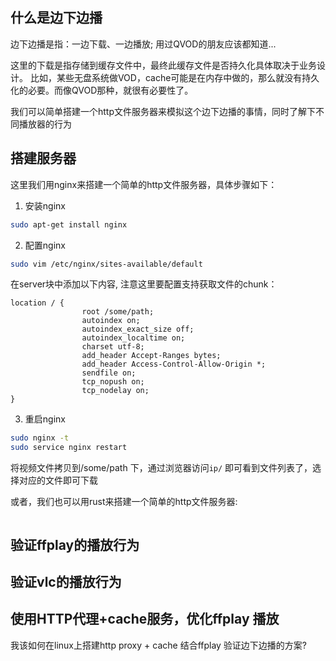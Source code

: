## 什么是边下边播
边下边播是指：一边下载、一边播放; 用过QVOD的朋友应该都知道...

这里的下载是指存储到缓存文件中，最终此缓存文件是否持久化具体取决于业务设计。 比如，某些无盘系统做VOD，cache可能是在内存中做的，那么就没有持久化的必要。而像QVOD那种，就很有必要性了。

我们可以简单搭建一个http文件服务器来模拟这个边下边播的事情，同时了解下不同播放器的行为

## 搭建服务器
这里我们用nginx来搭建一个简单的http文件服务器，具体步骤如下：
1. 安装nginx
```bash
sudo apt-get install nginx
```
2. 配置nginx
```bash
sudo vim /etc/nginx/sites-available/default
```
在server块中添加以下内容, 注意这里要配置支持获取文件的chunk：
```nginx
location / {
                root /some/path;
                autoindex on;
                autoindex_exact_size off;
                autoindex_localtime on;
                charset utf-8;
                add_header Accept-Ranges bytes;
                add_header Access-Control-Allow-Origin *;
                sendfile on;
                tcp_nopush on;
                tcp_nodelay on;
}
```
3. 重启nginx
```bash
sudo nginx -t
sudo service nginx restart
```

将视频文件拷贝到/some/path 下，通过浏览器访问`ip/` 即可看到文件列表了，选择对应的文件即可下载


或者，我们也可以用rust来搭建一个简单的http文件服务器:
```rust
```

## 验证ffplay的播放行为

## 验证vlc的播放行为

## 使用HTTP代理+cache服务，优化ffplay 播放

我该如何在linux上搭建http proxy + cache  结合ffplay 验证边下边播的方案?

